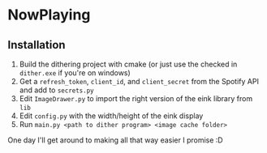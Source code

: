 # NowPlaying

## Installation
1. Build the dithering project with cmake (or just use the checked in `dither.exe` if you're on windows)
2. Get a `refresh_token`, `client_id`, and `client_secret` from the Spotify API and add to `secrets.py`
3. Edit `ImageDrawer.py` to import the right version of the eink library from `lib`
4. Edit `config.py` with the width/height of the eink display
5. Run `main.py <path to dither program> <image cache folder>`

One day I'll get around to making all that way easier I promise :D
